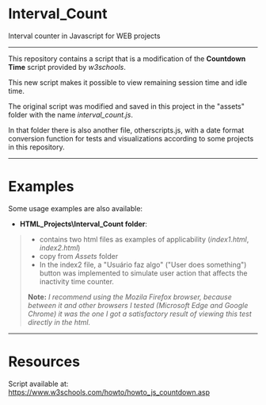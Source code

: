 # Interval_Count
Interval counter in Javascript for WEB projects

---

This repository contains a script that is a modification of the **Countdown Time** script provided by *w3schools*.

This new script makes it possible to view remaining session time and idle time.

The original script was modified and saved in this project in the "assets" folder with the name *interval_count.js*.

In that folder there is also another file, otherscripts.js, with a date format conversion function for tests and visualizations according to some projects in this repository.

---
# Examples
Some usage examples are also available:

- **HTML_Projects\Interval_Count folder**:
> - contains two html files as examples of applicability (*index1.html*, *index2.html*)
> - copy from *Assets* folder
> - In the index2 file, a "Usuário faz algo" ("User does something") button was implemented to simulate user action that affects the inactivity time counter.
> 
> **Note:** *I recommend using the Mozila Firefox browser, because between it and other browsers I tested (Microsoft Edge and Google Chrome) it was the one I got a satisfactory result of viewing this test directly in the html.*

---
# Resources
Script available at: https://www.w3schools.com/howto/howto_js_countdown.asp

